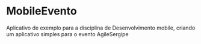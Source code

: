 # MobileEvento
Aplicativo de exemplo para a disciplina de Desenvolvimento mobile, criando um aplicativo simples para o evento AgileSergipe
